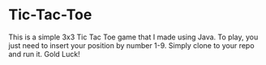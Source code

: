 # Tic-Tac-Toe

This is a simple 3x3 Tic Tac Toe game that I made using Java. To play, you just need to insert your position by number 1-9.
Simply clone to your repo and run it. Gold Luck!
